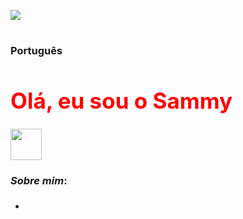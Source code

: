 <img src="https://github.com/SammyKunimatsu/SammyKunimatsu/raw/master/Assets/png/Sammy%20Kunimatsu.png"></img>
#
### Português
##

<style>
.heading1 {
    color: red;
    font-weight:700;
    font-size: 35px;
}
</style>

<div>
<h1 id="identifier" class="heading1">Olá, eu sou o Sammy</h1>
<img src="https://github.com/SammyKunimatsu/SammyKunimatsu/raw/master/Assets/png/miku_icon.png" width="50">
</img>
</div>

### *Sobre mim*:
###
- 